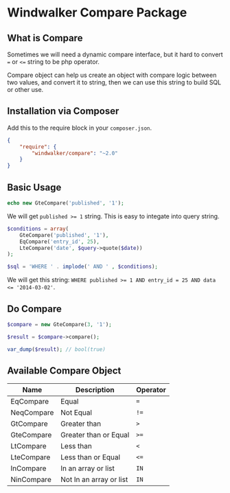 # Windwalker Compare Package

## What is Compare

Sometimes we will need a dynamic compare interface, but it hard to convert `=` or `<=` string to be php operator.

Compare object can help us create an object with compare logic between two values, and convert it to string, then we can use this string to build SQL or other use.

## Installation via Composer

Add this to the require block in your `composer.json`.

``` json
{
    "require": {
        "windwalker/compare": "~2.0"
    }
}
```

## Basic Usage

``` php
echo new GteCompare('published', '1');
```

We will get `published >= 1` string. This is easy to integate into query string.

``` php
$conditions = array(
    GteCompare('published', '1'),
    EqCompare('entry_id', 25),
    LteCompare('date', $query->quote($date))
);

$sql = 'WHERE ' . implode(' AND ' , $conditions);
```

We will get this string: `WHERE published >= 1 AND entry_id = 25 AND data <= '2014-03-02'`.

## Do Compare

``` php
$compare = new GteCompare(3, '1');

$result = $compare->compare();

var_dump($result); // bool(true)
```

## Available Compare Object

| Name       | Description         | Operator |
| ---------- | ------------------- | -------- |
| EqCompare  | Equal                    | `=`  |
| NeqCompare | Not Equal                | `!=` |
| GtCompare  | Greater than             | `>`  |
| GteCompare | Greater than or Equal    | `>=` |
| LtCompare  | Less than                | `<`  |
| LteCompare | Less than or Equal       | `<=` |
| InCompare  | In an array or list      | `IN` |
| NinCompare | Not In an array or list  | `IN` |
